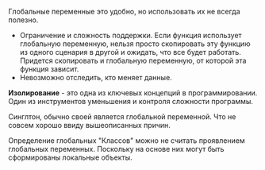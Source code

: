 Глобальные переменные это удобно, но использовать их не всегда полезно.

* Ограничение и сложность поддержки. Если функция использует глобальную переменную, нельзя просто скопировать эту функцию из одного сценария в другой и ожидать, что все будет работать. Придется скопировать и глобальную переменную, от которой эта функция зависит.
* Невозможно отследить, кто меняет данные.

**Изолирование** - это одна из ключевых концепций в программировании. Один из инструментов уменьшения и контроля сложности программы. 

Синглтон, обычно своей является глобальной переменной. Что не совсем хорошо ввиду вышеописанных причин.

Определение глобальных "Классов" можно не считать проявлением глобальных переменных. Поскольку на основе них могут быть сформированы локальные объекты.
